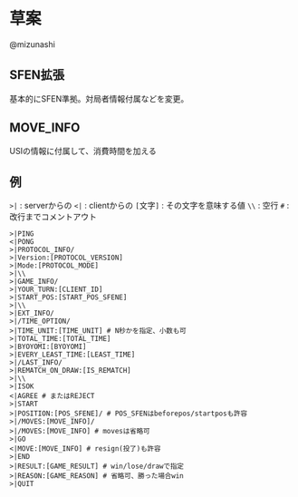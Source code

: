 # 草案

@mizunashi

## SFEN拡張

基本的にSFEN準拠。対局者情報付属などを変更。

## MOVE_INFO

USIの情報に付属して、消費時間を加える

## 例

`>|` : serverからの
`<|` : clientからの
`[`文字`]` : その文字を意味する値
`\\` : 空行
`#` : 改行までコメントアウト

```
>|PING
<|PONG
>|PROTOCOL_INFO/
>|Version:[PROTOCOL_VERSION]
>|Mode:[PROTOCOL_MODE]
>|\\
>|GAME_INFO/
>|YOUR_TURN:[CLIENT_ID]
>|START_POS:[START_POS_SFENE]
>|\\
>|EXT_INFO/
>|/TIME_OPTION/
>|TIME_UNIT:[TIME_UNIT] # N秒かを指定、小数も可
>|TOTAL_TIME:[TOTAL_TIME]
>|BYOYOMI:[BYOYOMI]
>|EVERY_LEAST_TIME:[LEAST_TIME]
>|/LAST_INFO/
>|REMATCH_ON_DRAW:[IS_REMATCH]
>|\\
>|ISOK
<|AGREE # またはREJECT
>|START
>|POSITION:[POS_SFENE]/ # POS_SFENはbeforepos/startposも許容
>|/MOVES:[MOVE_INFO]/
>|/MOVES:[MOVE_INFO] # movesは省略可
>|GO
<|MOVE:[MOVE_INFO] # resign(投了)も許容
>|END
>|RESULT:[GAME_RESULT] # win/lose/drawで指定
>|REASON:[GAME_REASON] # 省略可、勝った場合win
>|QUIT
```

